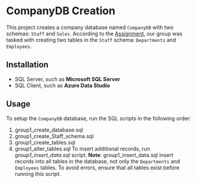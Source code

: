 # CompanyDB Creation
This project creates a company database named `CompanyDB` with two schemas: `Staff` and `Sales`. According to the [Assignment](https://github.com/ShahdAmmar/depi_gov_eg_MS_DE/blob/main/1-Microsoft_SQL_Essentials-2weeks_2days/phase_1/ASIGNMENT%20PROJECT%20-%20FINAL.pdf), our group  was tasked with creating two tables in the `Staff` schema: `Departments` and `Employees`.

## Installation
- SQL Server, such as **Microsoft SQL Server**
- SQL Client, such as **Azure Data Studio**

## Usage
To setup the `CompanyDB` database, run the SQL scripts in the following order:
1. group1_create_database.sql
2. group1_create_Staff_schema.sql
3. group1_create_tables.sql
4. group1_alter_tables.sql
To insert additional records, run _group1_insert_data.sql_ script.
**Note**: group1_insert_data.sql insert records into all tables in the database, not only the `Departments` and `Employees` tables. To avoid errors, ensure that all tables exist before running this script.
